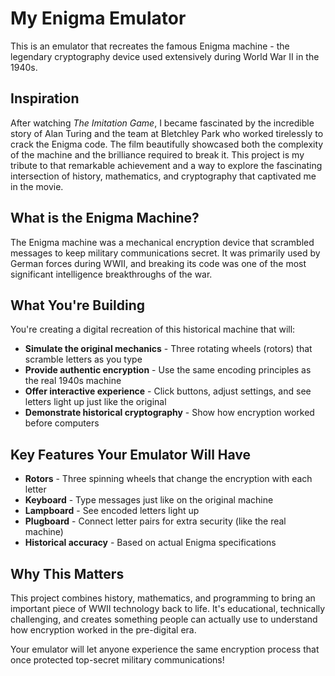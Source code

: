 # My Enigma Emulator

This is an emulator that recreates the famous Enigma machine - the legendary cryptography device used extensively during World War II in the 1940s.

## Inspiration

After watching _The Imitation Game_, I became fascinated by the incredible story of Alan Turing and the team at Bletchley Park who worked tirelessly to crack the Enigma code. The film beautifully showcased both the complexity of the machine and the brilliance required to break it. This project is my tribute to that remarkable achievement and a way to explore the fascinating intersection of history, mathematics, and cryptography that captivated me in the movie.

## What is the Enigma Machine?

The Enigma machine was a mechanical encryption device that scrambled messages to keep military communications secret. It was primarily used by German forces during WWII, and breaking its code was one of the most significant intelligence breakthroughs of the war.

## What You're Building

You're creating a digital recreation of this historical machine that will:

- **Simulate the original mechanics** - Three rotating wheels (rotors) that scramble letters as you type
- **Provide authentic encryption** - Use the same encoding principles as the real 1940s machine
- **Offer interactive experience** - Click buttons, adjust settings, and see letters light up just like the original
- **Demonstrate historical cryptography** - Show how encryption worked before computers

## Key Features Your Emulator Will Have

- **Rotors** - Three spinning wheels that change the encryption with each letter
- **Keyboard** - Type messages just like on the original machine
- **Lampboard** - See encoded letters light up
- **Plugboard** - Connect letter pairs for extra security (like the real machine)
- **Historical accuracy** - Based on actual Enigma specifications

## Why This Matters

This project combines history, mathematics, and programming to bring an important piece of WWII technology back to life. It's educational, technically challenging, and creates something people can actually use to understand how encryption worked in the pre-digital era.

Your emulator will let anyone experience the same encryption process that once protected top-secret military communications!
